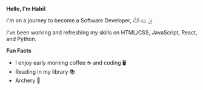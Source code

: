 **Hello, I'm Habīl**

I'm on a journey to become a Software Developer, إِنْ شَاءَ ٱللَّٰهُ

I've been working and refreshing my skills on HTML/CSS, JavaScript, React, and Python.

**Fun Facts**
- I enjoy early morning coffee ☕️ and coding 🖥️
- Reading in my library 📚
- Archery 🎯



<!---
habilalsalfadori/habilalsalfadori is a ✨ special ✨ repository because its `README.md` (this file) appears on your GitHub profile.
You can click the Preview link to take a look at your changes.
--->
